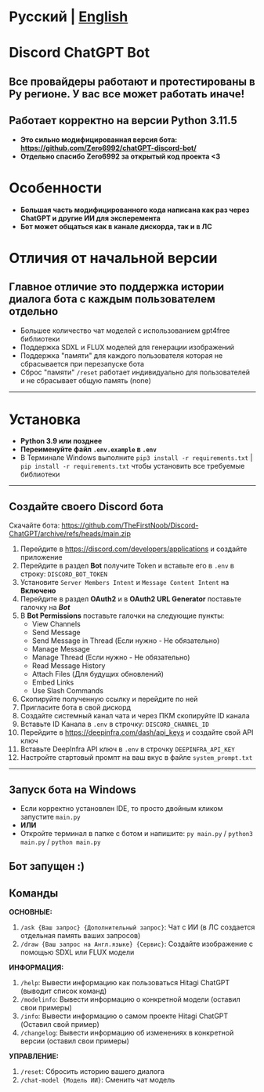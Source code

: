 # Русский | [English](README_EN.md)

# Discord ChatGPT Bot
## Все провайдеры работают и протестированы в Ру регионе. У вас все может работать иначе!
## Работает корректно на версии Python 3.11.5

* **Это сильно модифицированная версия бота: https://github.com/Zero6992/chatGPT-discord-bot/**
* **Отдельно спасибо Zero6992 за открытый код проекта <3**

# Особенности
* **Большая часть модифицированного кода написана как раз через ChatGPT и другие ИИ для эксперемента**
* **Бот может общаться как в канале дискорда, так и в ЛС**

# Отличия от начальной версии
## Главное отличие это поддержка истории диалога бота с каждым пользователем отдельно

* Большее количество чат моделей с использованием gpt4free библиотеки
* Поддержка SDXL и FLUX моделей для генерации изображений
* Поддержка "памяти" для каждого пользователя которая не сбрасывается при перезапуске бота
* Сброс "памяти" `/reset` работает индивидуально для пользователей и не сбрасывает общую память (none)

-----

# Установка
* **Python 3.9 или позднее**
* **Переименуйте файл `.env.example` в `.env`**
* В Терминале Windows выполните `pip3 install -r requirements.txt` | `pip install -r requirements.txt` чтобы установить все требуемые библиотеки
-----
## Создайте своего Discord бота
Скачайте бота: https://github.com/TheFirstNoob/Discord-ChatGPT/archive/refs/heads/main.zip

1. Перейдите в https://discord.com/developers/applications и создайте приложение
2. Перейдите в раздел **Bot** получите Token и вставьте его в `.env` в строку: `DISCORD_BOT_TOKEN`
3. Установите `Server Members Intent` и `Message Content Intent` на **Включено**
4. Перейдите в раздел **OAuth2** и в **OAuth2 URL Generator** поставьте галочку на ***Bot***
5. В **Bot Permissions** поставьте галочки на следующие пункты:
   - View Channels
   - Send Message
   - Send Message in Thread (Если нужно - Не обязательно)
   - Manage Message
   - Manage Thread (Если нужно - Не обязательно)
   - Read Message History
   - Attach Files (Для будущих обновлений)
   - Embed Links
   - Use Slash Commands
6. Скопируйте полученную ссылку и перейдите по ней
7. Пригласите бота в свой дискорд
8. Создайте системный канал чата и через ПКМ скопируйте ID канала
9. Вставьте ID Канала в `.env` в строчку: `DISCORD_CHANNEL_ID`
10. Перейдите в https://deepinfra.com/dash/api_keys и создайте свой API ключ
11. Вставьте DeepInfra API ключ в `.env` в строчку `DEEPINFRA_API_KEY`
12. Настройте стартовый промпт на ваш вкус в файле `system_prompt.txt`
-----
## Запуск бота на Windows
* Если корректно установлен IDE, то просто двойным кликом запустите `main.py`
* **ИЛИ**
* Откройте терминал в папке с ботом и напишите: `py main.py` / `python3 main.py` / `python main.py`

**Бот запущен :)**
-----
## Команды

**ОСНОВНЫЕ:**
1. `/ask {Ваш запрос} {Дополнительный запрос}`: Чат с ИИ (в ЛС создается отдельная память ваших запросов)
2. `/draw {Ваш запрос на Англ.языке} {Сервис}`: Создайте изображение с помощью SDXL или FLUX модели

**ИНФОРМАЦИЯ:**
1. `/help`: Вывести информацию как пользоваться Hitagi ChatGPT (выводит список команд)
2. `/modelinfo`: Вывести информацию о конкретной модели (оставил свои примеры)
3. `/info`: Вывести информацию о самом проекте Hitagi ChatGPT (Оставил свой пример)
4. `/changelog`: Вывести информацию об изменениях в конкретной версии (оставил свои примеры)

**УПРАВЛЕНИЕ:**
1. `/reset`: Сбросить историю вашего диалога
2. `/chat-model {Модель ИИ}`: Сменить чат модель
